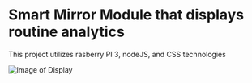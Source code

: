 # Smart Mirror Module that displays routine analytics
This project utilizes rasberry PI 3, nodeJS, and CSS technologies

![Image of Display](https://github.com/amertx/Smart-Mirror/blob/master/IMG_0926.jpg)
